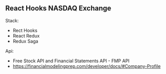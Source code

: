 ## React Hooks NASDAQ Exchange

Stack:

- Rect Hooks
- React Redux
- Redux Saga

Api:

- Free Stock API and Financial Statements API - FMP API 
- https://financialmodelingprep.com/developer/docs/#Company-Profile


